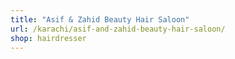 ```yaml
---
title: "Asif & Zahid Beauty Hair Saloon"
url: /karachi/asif-and-zahid-beauty-hair-saloon/
shop: hairdresser
---
```

